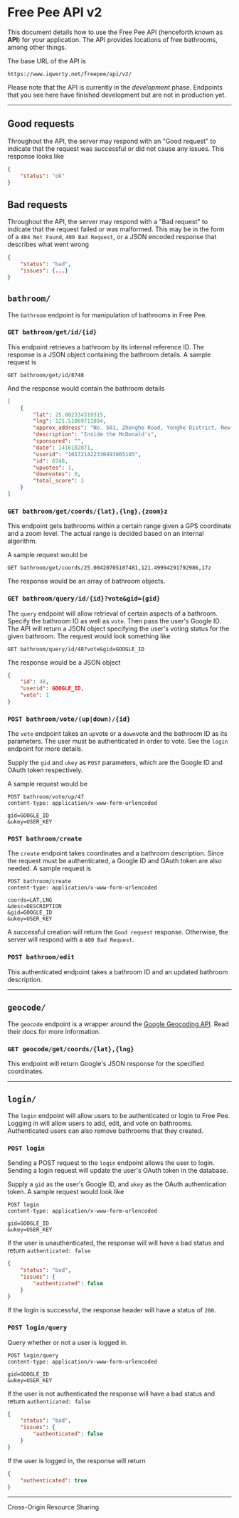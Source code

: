 # Free Pee API v2

This document details how to use the Free Pee API (henceforth known as **API**) for your application. The API provides locations of free bathrooms, among other things.

The base URL of the API is

`https://www.iqwerty.net/freepee/api/v2/`

Please note that the API is currently in the *development* phase. Endpoints that you see here have finished development but are not in production yet.

---

## Good requests
Throughout the API, the server may respond with an "Good request" to indicate that the request was successful or did not cause any issues. This response looks like

```json
{
	"status": "ok"
}
```

## Bad requests
Throughout the API, the server may respond with a "Bad request" to indicate that the request failed or was malformed. This may be in the form of a `404 Not Found`, `400 Bad Request`, or a JSON encoded response that describes what went wrong

```json
{
	"status": "bad",
	"issues": {...}
}
```

## `bathroom/`
The `bathroom` endpoint is for manipulation of bathrooms in Free Pee.

### `GET bathroom/get/id/{id}`
This endpoint retrieves a bathroom by its internal reference ID. The response is a JSON object containing the bathroom details. A sample request is

`GET bathroom/get/id/8748`

And the response would contain the bathroom details

```json
[
	{
		"lat": 25.002334319315,
		"lng": 121.51069711894,
		"approx_address": "No. 501, Zhonghe Road, Yonghe District, New Taipei City, Taiwan 234",
		"description": "Inside the McDonald's",
		"sponsored": "",
		"date": 1416102871,
		"userid": "101721422330493865185",
		"id": 8748,
		"upvotes": 1,
		"downvotes": 0,
		"total_score": 1
	}
]
```

### `GET bathroom/get/coords/{lat},{lng},{zoom}z`
This endpoint gets bathrooms within a certain range given a GPS coordinate and a zoom level. The actual range is decided based on an internal algorithm.

A sample request would be

`GET bathroom/get/coords/25.00420705107481,121.49994291792986,17z`

The response would be an array of bathroom objects.

### `GET bathroom/query/id/{id}?vote&gid={gid}`
The `query` endpoint will allow retrieval of certain aspects of a bathroom. Specify the bathroom ID as well as `vote`. Then pass the user's Google ID. The API will return a JSON object specifying the user's voting status for the given bathroom. The request would look something like

`GET bathroom/query/id/48?vote&gid=GOOGLE_ID`

The response would be a JSON object

```json
{
	"id": 48,
	"userid": GOOGLE_ID,
	"vote": 1
}
```

### `POST bathroom/vote/(up|down)/{id}`
The `vote` endpoint takes an `up`vote or a `down`vote and the bathroom ID as its parameters. The user must be authenticated in order to vote. See the `login` endpoint for more details.

Supply the `gid` and `ukey` as `POST` parameters, which are the Google ID and OAuth token respectively.

A sample request would be

```
POST bathroom/vote/up/47
content-type: application/x-www-form-urlencoded

gid=GOOGLE_ID
&ukey=USER_KEY
```

### `POST bathroom/create`
The `create` endpoint takes coordinates and a bathroom description. Since the request must be authenticated, a Google ID and OAuth token are also needed. A sample request is

```
POST bathroom/create
content-type: application/x-www-form-urlencoded

coords=LAT,LNG
&desc=DESCRIPTION
&gid=GOOGLE_ID
&ukey=USER_KEY
```

A successful creation will return the `Good request` response. Otherwise, the server will respond with a `400 Bad Request`.

### `POST bathroom/edit`
This authenticated endpoint takes a bathroom ID and an updated bathroom description.

---

## `geocode/`
The `geocode` endpoint is a wrapper around the [Google Geocoding API](https://developers.google.com/maps/documentation/geocoding/start). Read their docs for more information.

### `GET geocode/get/coords/{lat},{lng}`
This endpoint will return Google's JSON response for the specified coordinates.

---

## `login/`
The `login` endpoint will allow users to be authenticated or login to Free Pee. Logging in will allow users to add, edit, and vote on bathrooms. Authenticated users can also remove bathrooms that they created.

### `POST login`
Sending a POST request to the `login` endpoint allows the user to login. Sending a login request will update the user's OAuth token in the database.

Supply a `gid` as the user's Google ID, and `ukey` as the OAuth authentication token. A sample request would look like

```
POST login
content-type: application/x-www-form-urlencoded

gid=GOOGLE_ID
&ukey=USER_KEY
```

If the user is unauthenticated, the response will will have a bad status and return `authenticated: false`

```json
{
	"status": "bad",
	"issues": {
		"authenticated": false
	}
}
```

If the login is successful, the response header will have a status of `200`.

### `POST login/query`
Query whether or not a user is logged in.

```
POST login/query
content-type: application/x-www-form-urlencoded

gid=GOOGLE_ID
&ukey=USER_KEY
```

If the user is not authenticated the response will have a bad status and return `authenticated: false`

```json
{
	"status": "bad",
	"issues": {
		"authenticated": false
	}
}
```

If the user is logged in, the response will return

```json
{
	"authenticated": true
}
```

---

Cross-Origin Resource Sharing